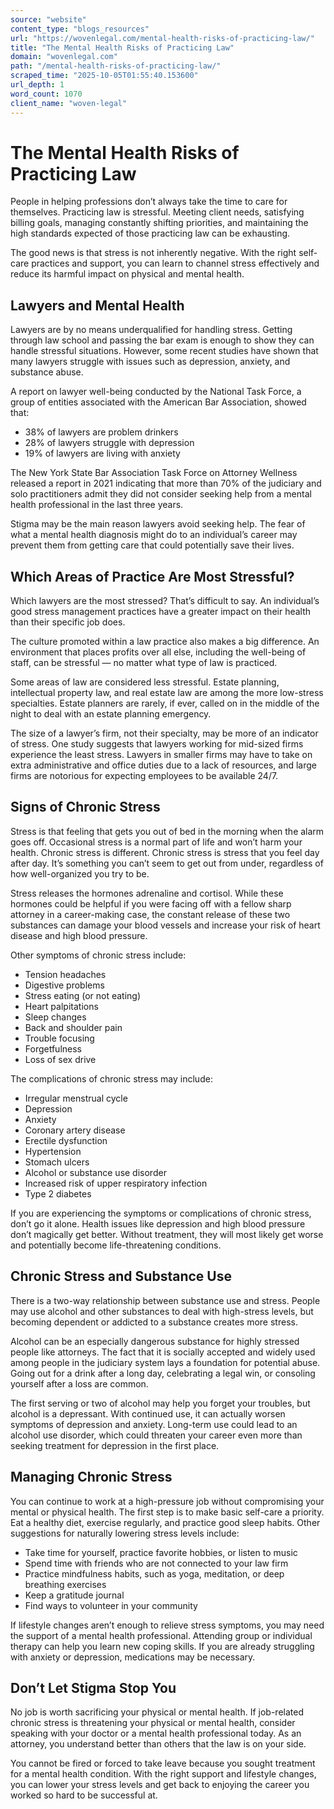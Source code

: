 ```yaml
---
source: "website"
content_type: "blogs_resources"
url: "https://wovenlegal.com/mental-health-risks-of-practicing-law/"
title: "The Mental Health Risks of Practicing Law"
domain: "wovenlegal.com"
path: "/mental-health-risks-of-practicing-law/"
scraped_time: "2025-10-05T01:55:40.153600"
url_depth: 1
word_count: 1070
client_name: "woven-legal"
---
```


# The Mental Health Risks of Practicing Law

People in helping professions don’t always take the time to care for themselves. Practicing law is stressful. Meeting client needs, satisfying billing goals, managing constantly shifting priorities, and maintaining the high standards expected of those practicing law can be exhausting.

The good news is that stress is not inherently negative. With the right self-care practices and support, you can learn to channel stress effectively and reduce its harmful impact on physical and mental health.

## Lawyers and Mental Health

Lawyers are by no means underqualified for handling stress. Getting through law school and passing the bar exam is enough to show they can handle stressful situations. However, some recent studies have shown that many lawyers struggle with issues such as depression, anxiety, and substance abuse.

A report on lawyer well-being conducted by the National Task Force, a group of entities associated with the American Bar Association, showed that:

* 38% of lawyers are problem drinkers
* 28% of lawyers struggle with depression
* 19% of lawyers are living with anxiety

The New York State Bar Association Task Force on Attorney Wellness released a report in 2021 indicating that more than 70% of the judiciary and solo practitioners admit they did not consider seeking help from a mental health professional in the last three years.

Stigma may be the main reason lawyers avoid seeking help. The fear of what a mental health diagnosis might do to an individual’s career may prevent them from getting care that could potentially save their lives.

## Which Areas of Practice Are Most Stressful?

Which lawyers are the most stressed? That’s difficult to say. An individual’s good stress management practices have a greater impact on their health than their specific job does.

The culture promoted within a law practice also makes a big difference. An environment that places profits over all else, including the well-being of staff, can be stressful — no matter what type of law is practiced.

Some areas of law are considered less stressful. Estate planning, intellectual property law, and real estate law are among the more low-stress specialties. Estate planners are rarely, if ever, called on in the middle of the night to deal with an estate planning emergency.

The size of a lawyer’s firm, not their specialty, may be more of an indicator of stress. One study suggests that lawyers working for mid-sized firms experience the least stress. Lawyers in smaller firms may have to take on extra administrative and office duties due to a lack of resources, and large firms are notorious for expecting employees to be available 24/7.

## Signs of Chronic Stress

Stress is that feeling that gets you out of bed in the morning when the alarm goes off. Occasional stress is a normal part of life and won’t harm your health. Chronic stress is different. Chronic stress is stress that you feel day after day. It’s something you can’t seem to get out from under, regardless of how well-organized you try to be.

Stress releases the hormones adrenaline and cortisol. While these hormones could be helpful if you were facing off with a fellow sharp attorney in a career-making case, the constant release of these two substances can damage your blood vessels and increase your risk of heart disease and high blood pressure.

Other symptoms of chronic stress include:

* Tension headaches
* Digestive problems
* Stress eating (or not eating)
* Heart palpitations
* Sleep changes
* Back and shoulder pain
* Trouble focusing
* Forgetfulness
* Loss of sex drive

The complications of chronic stress may include:

* Irregular menstrual cycle
* Depression 
* Anxiety
* Coronary artery disease
* Erectile dysfunction
* Hypertension
* Stomach ulcers
* Alcohol or substance use disorder
* Increased risk of upper respiratory infection
* Type 2 diabetes

If you are experiencing the symptoms or complications of chronic stress, don’t go it alone. Health issues like depression and high blood pressure don’t magically get better. Without treatment, they will most likely get worse and potentially become life-threatening conditions.

## Chronic Stress and Substance Use

There is a two-way relationship between substance use and stress. People may use alcohol and other substances to deal with high-stress levels, but becoming dependent or addicted to a substance creates more stress.

Alcohol can be an especially dangerous substance for highly stressed people like attorneys. The fact that it is socially accepted and widely used among people in the judiciary system lays a foundation for potential abuse. Going out for a drink after a long day, celebrating a legal win, or consoling yourself after a loss are common.

The first serving or two of alcohol may help you forget your troubles, but alcohol is a depressant. With continued use, it can actually worsen symptoms of depression and anxiety. Long-term use could lead to an alcohol use disorder, which could threaten your career even more than seeking treatment for depression in the first place.

## Managing Chronic Stress

You can continue to work at a high-pressure job without compromising your mental or physical health. The first step is to make basic self-care a priority. Eat a healthy diet, exercise regularly, and practice good sleep habits. Other suggestions for naturally lowering stress levels include:

* Take time for yourself, practice favorite hobbies, or listen to music
* Spend time with friends who are not connected to your law firm
* Practice mindfulness habits, such as yoga, meditation, or deep breathing exercises
* Keep a gratitude journal 
* Find ways to volunteer in your community

If lifestyle changes aren’t enough to relieve stress symptoms, you may need the support of a mental health professional. Attending group or individual therapy can help you learn new coping skills. If you are already struggling with anxiety or depression, medications may be necessary.

## Don’t Let Stigma Stop You

No job is worth sacrificing your physical or mental health. If job-related chronic stress is threatening your physical or mental health, consider speaking with your doctor or a mental health professional today. As an attorney, you understand better than others that the law is on your side.

You cannot be fired or forced to take leave because you sought treatment for a mental health condition. With the right support and lifestyle changes, you can lower your stress levels and get back to enjoying the career you worked so hard to be successful at.